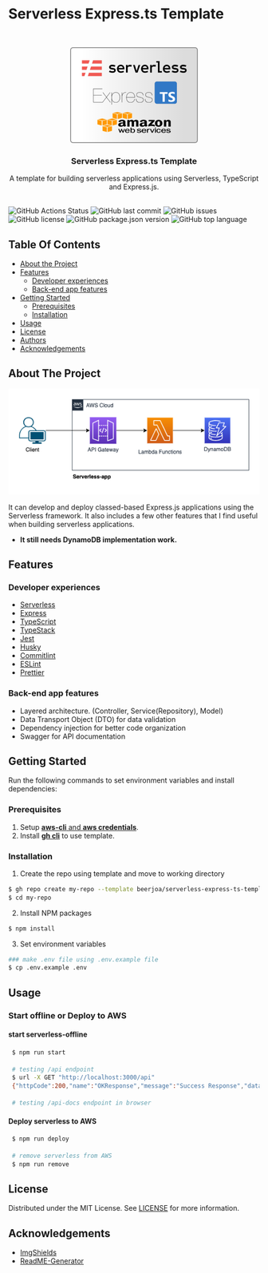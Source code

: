 # Serverless Express.ts Template

<br/>
<p align="center">
  <a href="https://github.com/beerjoa/serverless-express-ts-template">
    <img src="images/logo.png" alt="Logo" width="256" height="192">
  </a>

  <h3 align="center">Serverless Express.ts Template</h3>

  <p align="center">
    A template for building serverless applications using Serverless, TypeScript and Express.js.
    <br/>
    <br/>
  </p>
</p>

![GitHub Actions Status](https://img.shields.io/github/actions/workflow/status/beerjoa/serverless-express-ts-template/lint-commit-and-test.yml)
![GitHub last commit](https://img.shields.io/github/last-commit/beerjoa/serverless-express-ts-template)
![GitHub issues](https://img.shields.io/github/issues/beerjoa/serverless-express-ts-template)
![GitHub license](https://img.shields.io/github/license/beerjoa/serverless-express-ts-template)
![GitHub package.json version](https://img.shields.io/github/package-json/v/beerjoa/serverless-express-ts-template)
![GitHub top language](https://img.shields.io/github/languages/top/beerjoa/serverless-express-ts-template)

## Table Of Contents

- [About the Project](#about-the-project)
- [Features](#features)
  - [Developer experiences](#developer-experiences)
  - [Back-end app features](#back-end-app-features)
- [Getting Started](#getting-started)
  - [Prerequisites](#prerequisites)
  - [Installation](#installation)
- [Usage](#usage)
- [License](#license)
- [Authors](#authors)
- [Acknowledgements](#acknowledgements)

## About The Project

<p align="center">
  <a href="https://github.com/beerjoa/serverless-express-ts-template">
    <img src="images/structure.png" alt="Logo" >
  </a>
</p>

It can develop and deploy classed-based Express.js applications using the Serverless framework. It also includes a few other features that I find useful when building serverless applications.

- **It still needs DynamoDB implementation work.**

## Features

### Developer experiences

- [Serverless](https://www.serverless.com/framework/docs/)
- [Express](https://expressjs.com/en/4x/api.html)
- [TypeScript](https://www.typescriptlang.org/docs)
- [TypeStack](https://github.com/typestack)
- [Jest](https://jestjs.io/docs/getting-started)
- [Husky](https://typicode.github.io/husky/#/)
- [Commitlint](https://commitlint.js.org/#/)
- [ESLint](https://eslint.org/docs/latest)
- [Prettier](https://prettier.io/docs/en)

### Back-end app features

- Layered architecture. (Controller, Service(Repository), Model)
- Data Transport Object (DTO) for data validation
- Dependency injection for better code organization
- Swagger for API documentation

## Getting Started

Run the following commands to set environment variables and install dependencies:

### Prerequisites

1. Setup [**aws-cli** and **aws credentials**](https://docs.aws.amazon.com/cli/latest/userguide/getting-started-quickstart.html).
2. Install [**gh cli**](https://github.com/cli/cli#installation) to use template.

### Installation

1. Create the repo using template and move to working directory

```bash
$ gh repo create my-repo --template beerjoa/serverless-express-ts-template
$ cd my-repo
```

2. Install NPM packages

```bash
$ npm install
```

3. Set environment variables

```bash
### make .env file using .env.example file
$ cp .env.example .env
```

## Usage

### Start offline or Deploy to AWS

#### start serverless-offline

```bash
 $ npm run start

 # testing /api endpoint
 $ url -X GET "http://localhost:3000/api"
 {"httpCode":200,"name":"OKResponse","message":"Success Response","data":{"message":"Hello World"}}

 # testing /api-docs endpoint in browser
```

#### Deploy serverless to AWS

```bash
 $ npm run deploy

 # remove serverless from AWS
 $ npm run remove
```

## License

Distributed under the MIT License. See [LICENSE](https://github.com/beerjoa/serverless-express-ts-template/blob/main/LICENSE.md) for more information.

## Acknowledgements

- [ImgShields](https://shields.io/)
- [ReadME-Generator](https://github.com/ShaanCoding/ReadME-Generator)
